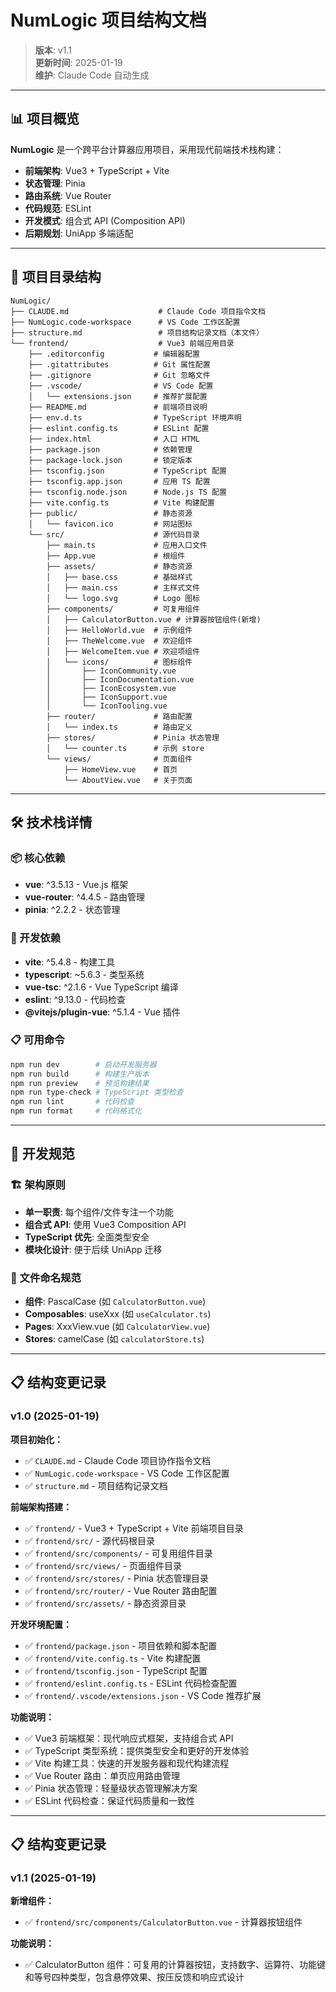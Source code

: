 # NumLogic 项目结构文档

> **版本**: v1.1  
> **更新时间**: 2025-01-19  
> **维护**: Claude Code 自动生成

---

## 📊 项目概览

**NumLogic** 是一个跨平台计算器应用项目，采用现代前端技术栈构建：

- **前端架构**: Vue3 + TypeScript + Vite
- **状态管理**: Pinia
- **路由系统**: Vue Router
- **代码规范**: ESLint
- **开发模式**: 组合式 API (Composition API)
- **后期规划**: UniApp 多端适配

---

## 📁 项目目录结构

```
NumLogic/
├── CLAUDE.md                    # Claude Code 项目指令文档
├── NumLogic.code-workspace      # VS Code 工作区配置
├── structure.md                 # 项目结构记录文档（本文件）
└── frontend/                    # Vue3 前端应用目录
    ├── .editorconfig           # 编辑器配置
    ├── .gitattributes          # Git 属性配置
    ├── .gitignore              # Git 忽略文件
    ├── .vscode/                # VS Code 配置
    │   └── extensions.json     # 推荐扩展配置
    ├── README.md               # 前端项目说明
    ├── env.d.ts                # TypeScript 环境声明
    ├── eslint.config.ts        # ESLint 配置
    ├── index.html              # 入口 HTML
    ├── package.json            # 依赖管理
    ├── package-lock.json       # 锁定版本
    ├── tsconfig.json           # TypeScript 配置
    ├── tsconfig.app.json       # 应用 TS 配置
    ├── tsconfig.node.json      # Node.js TS 配置
    ├── vite.config.ts          # Vite 构建配置
    ├── public/                 # 静态资源
    │   └── favicon.ico         # 网站图标
    └── src/                    # 源代码目录
        ├── main.ts             # 应用入口文件
        ├── App.vue             # 根组件
        ├── assets/             # 静态资源
        │   ├── base.css        # 基础样式
        │   ├── main.css        # 主样式文件
        │   └── logo.svg        # Logo 图标
        ├── components/         # 可复用组件
        │   ├── CalculatorButton.vue # 计算器按钮组件(新增)
        │   ├── HelloWorld.vue  # 示例组件
        │   ├── TheWelcome.vue  # 欢迎组件
        │   ├── WelcomeItem.vue # 欢迎项组件
        │   └── icons/          # 图标组件
        │       ├── IconCommunity.vue
        │       ├── IconDocumentation.vue
        │       ├── IconEcosystem.vue
        │       ├── IconSupport.vue
        │       └── IconTooling.vue
        ├── router/             # 路由配置
        │   └── index.ts        # 路由定义
        ├── stores/             # Pinia 状态管理
        │   └── counter.ts      # 示例 store
        └── views/              # 页面组件
            ├── HomeView.vue    # 首页
            └── AboutView.vue   # 关于页面
```

---

## 🛠 技术栈详情

### 📦 核心依赖
- **vue**: ^3.5.13 - Vue.js 框架
- **vue-router**: ^4.4.5 - 路由管理
- **pinia**: ^2.2.2 - 状态管理

### 🔧 开发依赖
- **vite**: ^5.4.8 - 构建工具
- **typescript**: ~5.6.3 - 类型系统
- **vue-tsc**: ^2.1.6 - Vue TypeScript 编译
- **eslint**: ^9.13.0 - 代码检查
- **@vitejs/plugin-vue**: ^5.1.4 - Vue 插件

### 📋 可用命令
```bash
npm run dev        # 启动开发服务器
npm run build      # 构建生产版本
npm run preview    # 预览构建结果
npm run type-check # TypeScript 类型检查
npm run lint       # 代码检查
npm run format     # 代码格式化
```

---

## 🎯 开发规范

### 🏗 架构原则
- **单一职责**: 每个组件/文件专注一个功能
- **组合式 API**: 使用 Vue3 Composition API
- **TypeScript 优先**: 全面类型安全
- **模块化设计**: 便于后续 UniApp 迁移

### 📏 文件命名规范
- **组件**: PascalCase (如 `CalculatorButton.vue`)
- **Composables**: useXxx (如 `useCalculator.ts`)
- **Pages**: XxxView.vue (如 `CalculatorView.vue`)
- **Stores**: camelCase (如 `calculatorStore.ts`)

---

## 📋 结构变更记录

### v1.0 (2025-01-19)
**项目初始化：**
- ✅ `CLAUDE.md` - Claude Code 项目协作指令文档
- ✅ `NumLogic.code-workspace` - VS Code 工作区配置
- ✅ `structure.md` - 项目结构记录文档

**前端架构搭建：**
- ✅ `frontend/` - Vue3 + TypeScript + Vite 前端项目目录
- ✅ `frontend/src/` - 源代码根目录
- ✅ `frontend/src/components/` - 可复用组件目录
- ✅ `frontend/src/views/` - 页面组件目录
- ✅ `frontend/src/stores/` - Pinia 状态管理目录
- ✅ `frontend/src/router/` - Vue Router 路由配置
- ✅ `frontend/src/assets/` - 静态资源目录

**开发环境配置：**
- ✅ `frontend/package.json` - 项目依赖和脚本配置
- ✅ `frontend/vite.config.ts` - Vite 构建配置
- ✅ `frontend/tsconfig.json` - TypeScript 配置
- ✅ `frontend/eslint.config.ts` - ESLint 代码检查配置
- ✅ `frontend/.vscode/extensions.json` - VS Code 推荐扩展

**功能说明：**
- ✅ Vue3 前端框架：现代响应式框架，支持组合式 API
- ✅ TypeScript 类型系统：提供类型安全和更好的开发体验
- ✅ Vite 构建工具：快速的开发服务器和现代构建流程
- ✅ Vue Router 路由：单页应用路由管理
- ✅ Pinia 状态管理：轻量级状态管理解决方案
- ✅ ESLint 代码检查：保证代码质量和一致性

---

## 📋 结构变更记录

### v1.1 (2025-01-19)
**新增组件：**
- ✅ `frontend/src/components/CalculatorButton.vue` - 计算器按钮组件

**功能说明：**
- ✅ CalculatorButton 组件：可复用的计算器按钮，支持数字、运算符、功能键和等号四种类型，包含悬停效果、按压反馈和响应式设计